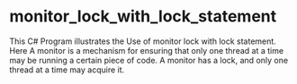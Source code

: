 # monitor_lock_with_lock_statement

This C# Program illustrates the Use of monitor lock with lock statement. Here A monitor is a mechanism for ensuring that only one thread at a time may be running a certain piece of code. A monitor has a lock, and only one thread at a time may acquire it.
